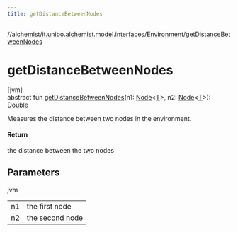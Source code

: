 ```yaml
---
title: getDistanceBetweenNodes
---
```

//[alchemist](../../../index.html)/[it.unibo.alchemist.model.interfaces](../index.html)/[Environment](index.html)/[getDistanceBetweenNodes](get-distance-between-nodes.html)



# getDistanceBetweenNodes



[jvm]\
abstract fun [getDistanceBetweenNodes](get-distance-between-nodes.html)(n1: [Node](../-node/index.html)<[T](../-node/index.html)>, n2: [Node](../-node/index.html)<[T](../-node/index.html)>): [Double](https://kotlinlang.org/api/latest/jvm/stdlib/kotlin/-double/index.html)



Measures the distance between two nodes in the environment.



#### Return



the distance between the two nodes



## Parameters


jvm

| | |
|---|---|
| n1 | the first node |
| n2 | the second node |





